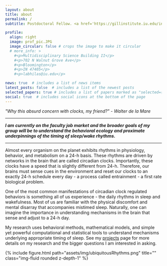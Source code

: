 ```yaml
---
layout: about
title: about
permalink: /
subtitle: Postdoctoral Fellow. <a href='https://gillinstitute.iu.edu/index.html'> Gill Instiutute for Neuroscience: Indiana University</a>.

profile:
  align: right
  image: prof_pic.JPG
  image_circular: false # crops the image to make it circular
  # more_info: >
    #<p>Multidisciplinary Science Building II</p>
    #<p>702 N Walnut Grove Ave</p>
    #<p>Bloomington</p>
    #<p>IN 47405</p>
    #<p>labhilas@iu.edu</p>

news: true  # includes a list of news items
latest_posts: false  # includes a list of the newest posts
selected_papers: true # includes a list of papers marked as "selected={true}"
social: true  # includes social icons at the bottom of the page
---
```


<i>"Why this absurd concern with clocks, my friend?" - Walter de la Mare</i>

-----

<b><i>I am currently on the faculty job market and the broader goals of my group will be to understand the behavioral ecology and proximate underpinnings of the timing of sleep/wake rhythms.</i></b>

-----

Almost every organism on the planet exhibits rhythms in physiology, behavior, and metabolism on a 24-h basis. These rhythms are driven by networks in the brain that are called circadian clocks. Importantly, these clocks have a speed that is slightly different from 24-h. Therefore, our brains must sense cues in the environment and reset our clocks to an exactly 24-h schedule every day - a process called entrainment - a first rate biological problem.

One of the most common manifestations of circadian clock regulated behaviors is something all of us experience - the daily rhythms in sleep and wakefulness. Most of us are familiar with the physical discomfort and mental disarray that accompanies mistimed sleep. Naturally, one can imagine the importance in understanding mechanisms in the brain that sense and adjust to a 24-h day.

My research uses behavioral methods, mathematical models, and simple yet powerful computational and statistical tools to understand mechanisms underlying appropriate timing of sleep. See my [projects](https://abhilashlakshman.github.io/projects/) page for more details on my research and the bigger questions I am interested in asking.

<div class="row">
    <div class="col-sm mt-3 mt-md-0">
        {% include figure.html path="assets/img/ubiquitousRhythms.png" title="" class="img-fluid rounded z-depth-1" %}
    </div>
</div>
